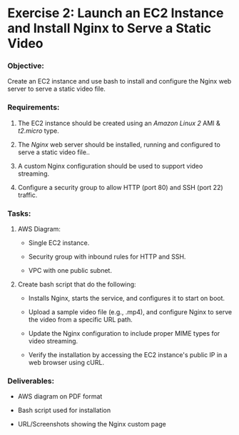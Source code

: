 # Exercise 2: Launch an EC2 Instance and Install Nginx to Serve a Static Video

### Objective: 
Create an EC2 instance and use bash to install and configure the Nginx web server to serve a static video file.


### Requirements:

1. The EC2 instance should be created using an *Amazon Linux 2* AMI & *t2.micro* type.

2. The *Nginx* web server should be installed, running and configured to serve a static video file..

3. A custom Nginx configuration should be used to support video streaming.

4. Configure a security group to allow HTTP (port 80) and SSH (port 22) traffic.


### Tasks:
1. AWS Diagram:

    - Single EC2 instance.

    - Security group with inbound rules for HTTP and SSH.

    - VPC with one public subnet.


2. Create bash script that do the following:

    - Installs Nginx, starts the service, and configures it to start on boot.

    - Upload a sample video file (e.g., .mp4), and configure Nginx to serve the video from a specific URL path.

    - Update the Nginx configuration to include proper MIME types for video streaming.

    - Verify the installation by accessing the EC2 instance's public IP in a web browser using cURL.



### Deliverables:

- AWS diagram on PDF format

- Bash script used for installation

- URL/Screenshots showing the Nginx custom page
